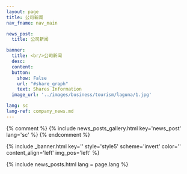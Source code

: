 ```yaml
---
layout: page
title: 公司新闻
nav_fname: nav_main

news_post:
  title: 公司新闻

banner:
  title: <br/>公司新闻
  desc:
  content:
  button:
    show: False
    url: "#share_graph"
    text: Shares Information
  image_url: '../images/business/tourism/laguna/1.jpg'

lang: sc
lang-ref: company_news.md
---
```

{% comment %}
{% include news_posts_gallery.html key='news_post' lang='sc' %}
{% endcomment %}

<!-- Welcome Banner -->
{% include _banner.html key='' style='style5' scheme='invert' color='' content_align='left' img_pos='left' %}

{% include news_posts.html lang = page.lang %}
